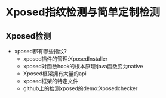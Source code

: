 # Xposed指纹检测与简单定制检测

## Xposed检测
- xposed都有哪些指纹?
    - xposed插件的管理:XposedInstaller
    - xposed对函数hook的根本原理:java函数变为native
    - Xposed框架拥有大量的api
    - xposed框架的特定文件
    - github上的检测xposed的demo:Xposedchecker